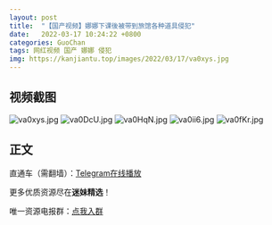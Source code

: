 ```yaml
---
layout: post
title:  "【国产视频】娜娜下课後被带到旅馆各种道具侵犯"
date:   2022-03-17 10:24:22 +0800
categories: GuoChan
tags: 网红视频 国产 娜娜 侵犯
img: https://kanjiantu.top/images/2022/03/17/va0xys.jpg
---
```



## 视频截图

![va0xys.jpg](https://kanjiantu.top/images/2022/03/17/va0xys.jpg)
![va0DcU.jpg](https://kanjiantu.top/images/2022/03/17/va0DcU.jpg)
![va0HqN.jpg](https://kanjiantu.top/images/2022/03/17/va0HqN.jpg)
![va0ii6.jpg](https://kanjiantu.top/images/2022/03/17/va0ii6.jpg)
![va0fKr.jpg](https://kanjiantu.top/images/2022/03/17/va0fKr.jpg)

## 正文

直通车（需翻墙）：[Telegram在线播放](https://t.me/mimeijingxuan/102)

更多优质资源尽在**迷妹精选**！

唯一资源电报群：[点我入群](https://t.me/mimeijingxuan)


